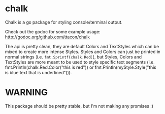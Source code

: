 chalk
=============

Chalk is a go package for styling console/terminal output.

Check out the godoc for some example usage:
http://godoc.org/github.com/ttacon/chalk

The api is pretty clean, they are default Colors and TextStyles
which can be mixed to create more intense Styles. Styles and Colors
can just be printed in normal strings (i.e. ```fmt.Sprintf(chalk.Red)```), but
Styles, Colors and TextStyles are more meant to be used to style specific
text segments (i.e. fmt.Println(chalk.Red.Color("this is red")) or
fmt.Println(myStyle.Style("this is blue text that is underlined"))).

WARNING
=============

This package should be pretty stable, but I'm not making any promises :)